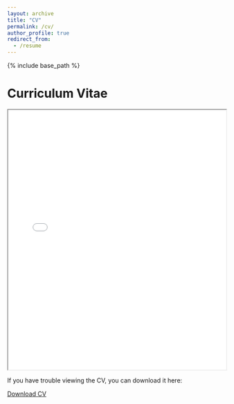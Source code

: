 ```yaml
---
layout: archive
title: "CV"
permalink: /cv/
author_profile: true
redirect_from:
  - /resume
---
```


{% include base_path %}

Curriculum Vitae
======
<iframe src="{{ site.baseurl }}/assets/AustinUlriggCV (24).pdf" width="100%" height="600px">
    This browser does not support PDFs. Please download the PDF to view it: <a href="{{ site.baseurl }}/assets/AustinUlriggCV (24).pdf">Download PDF</a>.
</iframe>

<p>If you have trouble viewing the CV, you can download it here:</p>
<a href="{{ site.baseurl }}/assets/AustinUlriggCV (24).pdf" class="btn btn-primary">Download CV</a>
